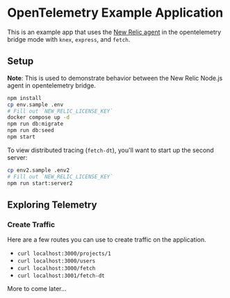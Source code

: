 # OpenTelemetry Example Application

This is an example app that uses the [New Relic agent](https://github.com/newrelic/node-newrelic) in the opentelemetry bridge mode with `knex`, `express`, and `fetch`.

## Setup

**Note**: This is used to demonstrate behavior between the New Relic Node.js agent in opentelemetry bridge.

```sh
npm install
cp env.sample .env
# Fill out `NEW_RELIC_LICENSE_KEY`
docker compose up -d
npm run db:migrate
npm run db:seed
npm start
```

To view distributed tracing (`fetch-dt`), you'll want to start up the second server:

```sh
cp env2.sample .env2
# Fill out `NEW_RELIC_LICENSE_KEY`
npm run start:server2
```

## Exploring Telemetry

### Create Traffic

Here are a few routes you can use to create traffic on the application.

* `curl localhost:3000/projects/1`
* `curl localhost:3000/users`
* `curl localhost:3000/fetch`
* `curl localhost:3001/fetch-dt`

More to come later...
